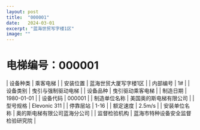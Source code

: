 ```yaml
---
layout: post
title:  "000001"
date:   2024-03-01
excerpt: "蓝海世贸写字楼1区"
image: ""
---
```


# 电梯编号：000001

| 设备种类     | 乘客电梯                             |
| 安装位置     | 蓝海世贸大厦写字楼1区                 |
| 内部编号     | 1#                 |
| 设备类别     | 曳引与强制驱动电梯               |
| 设备品种     | 曳引驱动乘客电梯                 |
| 制造日期     | 1980-01-01                 |
| 设备代码     | 000001                  |
| 制造单位名称 | 美国奥的斯电梯有限公司             |
| 型号规格     | Elevonic 311                           |
| 停靠层站     | 1-16                           |
| 额定速度     | 2.5m/s                           |
| 安装单位名称 | 奥的斯电梯有限公司蓝海分公司 |
| 监督检验机构 | 蓝海市特种设备安全监督检验研究院 |

